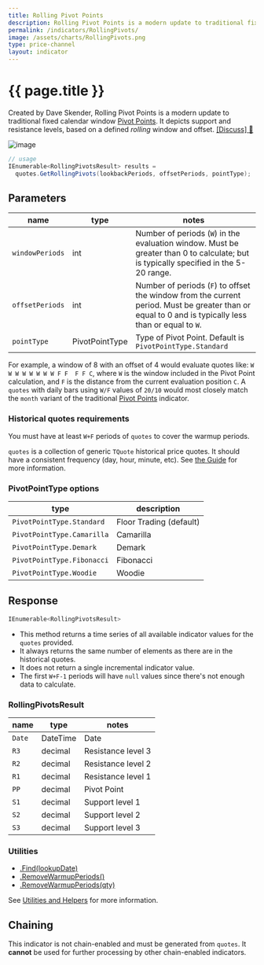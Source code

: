 ```yaml
---
title: Rolling Pivot Points
description: Rolling Pivot Points is a modern update to traditional fixed calendar window Pivot Points.  It depicts support and resistance levels, based on a defined rolling window and offset.
permalink: /indicators/RollingPivots/
image: /assets/charts/RollingPivots.png
type: price-channel
layout: indicator
---
```


# {{ page.title }}

Created by Dave Skender, Rolling Pivot Points is a modern update to traditional fixed calendar window <a href="{{site.baseurl}}/indicators/PivotPoints/#content" rel="nofollow">Pivot Points</a>.  It depicts support and resistance levels, based on a defined _rolling_ window and offset.
[[Discuss] :speech_balloon:]({{site.github.repository_url}}/discussions/274 "Community discussion about this indicator")

![image]({{site.baseurl}}{{page.image}})

```csharp
// usage
IEnumerable<RollingPivotsResult> results =
  quotes.GetRollingPivots(lookbackPeriods, offsetPeriods, pointType);
```

## Parameters

| name | type | notes
| -- |-- |--
| `windowPeriods` | int | Number of periods (`W`) in the evaluation window.  Must be greater than 0 to calculate; but is typically specified in the 5-20 range.
| `offsetPeriods` | int | Number of periods (`F`) to offset the window from the current period.  Must be greater than or equal to 0 and is typically less than or equal to `W`.
| `pointType` | PivotPointType | Type of Pivot Point.  Default is `PivotPointType.Standard`

For example, a window of 8 with an offset of 4 would evaluate quotes like: `W W W W W W W W F F  F F C`, where `W` is the window included in the Pivot Point calculation, and `F` is the distance from the current evaluation position `C`.  A `quotes` with daily bars using `W/F` values of `20/10` would most closely match the `month` variant of the traditional [Pivot Points]({{site.baseurl}}/indicators/PivotPoints/#content) indicator.

### Historical quotes requirements

You must have at least `W+F` periods of `quotes` to cover the warmup periods.

`quotes` is a collection of generic `TQuote` historical price quotes.  It should have a consistent frequency (day, hour, minute, etc).  See [the Guide]({{site.baseurl}}/guide/#historical-quotes) for more information.

### PivotPointType options

| type | description
|-- |--
| `PivotPointType.Standard` | Floor Trading (default)
| `PivotPointType.Camarilla` | Camarilla
| `PivotPointType.Demark` | Demark
| `PivotPointType.Fibonacci` | Fibonacci
| `PivotPointType.Woodie` | Woodie

## Response

```csharp
IEnumerable<RollingPivotsResult>
```

- This method returns a time series of all available indicator values for the `quotes` provided.
- It always returns the same number of elements as there are in the historical quotes.
- It does not return a single incremental indicator value.
- The first `W+F-1` periods will have `null` values since there's not enough data to calculate.

### RollingPivotsResult

| name | type | notes
| -- |-- |--
| `Date` | DateTime | Date
| `R3` | decimal | Resistance level 3
| `R2` | decimal | Resistance level 2
| `R1` | decimal | Resistance level 1
| `PP` | decimal | Pivot Point
| `S1` | decimal | Support level 1
| `S2` | decimal | Support level 2
| `S3` | decimal | Support level 3

### Utilities

- [.Find(lookupDate)]({{site.baseurl}}/utilities#find-indicator-result-by-date)
- [.RemoveWarmupPeriods()]({{site.baseurl}}/utilities#remove-warmup-periods)
- [.RemoveWarmupPeriods(qty)]({{site.baseurl}}/utilities#remove-warmup-periods)

See [Utilities and Helpers]({{site.baseurl}}/utilities#utilities-for-indicator-results) for more information.

## Chaining

This indicator is not chain-enabled and must be generated from `quotes`.  It **cannot** be used for further processing by other chain-enabled indicators.
